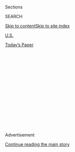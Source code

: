 <div id="app">

<div>

<div>

<div>

<div class="NYTAppHideMasthead css-1q2w90k e1suatyy0">

<div class="section css-ui9rw0 e1suatyy2">

<div class="css-eph4ug er09x8g0">

<div class="css-6n7j50">

</div>

<span class="css-1dv1kvn">Sections</span>

<div class="css-10488qs">

<span class="css-1dv1kvn">SEARCH</span>

</div>

[Skip to content](#site-content)[Skip to site index](#site-index)

</div>

<div id="masthead-section-label" class="css-1wr3we4 eaxe0e00">

[U.S.](https://www.nytimes.com/section/us)

</div>

<div class="css-10698na e1huz5gh0">

</div>

</div>

<div id="masthead-bar-one" class="section hasLinks css-15hmgas e1csuq9d3">

<div class="css-uqyvli e1csuq9d0">

</div>

<div class="css-1uqjmks e1csuq9d1">

</div>

<div class="css-9e9ivx">

[](https://myaccount.nytimes.com/auth/login?response_type=cookie&client_id=vi)

</div>

<div class="css-1bvtpon e1csuq9d2">

[Today’s Paper](https://www.nytimes.com/section/todayspaper)

</div>

</div>

</div>

</div>

<div data-aria-hidden="false">

<div id="site-content" role="main">

<div>

<div class="css-1aor85t" style="opacity:0.000000001;z-index:-1;visibility:hidden">

<div class="css-1hqnpie">

<div class="css-epjblv">

<span class="css-17xtcya">[U.S.](/section/us)</span><span class="css-x15j1o">|</span><span class="css-fwqvlz">Women’s
March Highlights as Huge Crowds Protest Trump: ‘We’re Not Going
Away’</span>

</div>

<div class="css-k008qs">

<div class="css-1iwv8en">

<span class="css-18z7m18"></span>

<div>

</div>

</div>

<span class="css-1n6z4y">https://nyti.ms/2kbJ0pb</span>

<div class="css-1705lsu">

<div class="css-4xjgmj">

<div class="css-4skfbu" role="toolbar" data-aria-label="Social Media Share buttons, Save button, and Comments Panel with current comment count" data-testid="share-tools">

  - 
  - 
  - 
  - 
    
    <div class="css-6n7j50">
    
    </div>

  - 
  - 

</div>

</div>

</div>

</div>

</div>

</div>

<div id="NYT_TOP_BANNER_REGION" class="css-13pd83m">

</div>

<div id="top-wrapper" class="css-1sy8kpn">

<div id="top-slug" class="css-l9onyx">

Advertisement

</div>

[Continue reading the main story](#after-top)

<div class="ad top-wrapper" style="text-align:center;height:100%;display:block;min-height:250px">

<div id="top" class="place-ad" data-position="top" data-size-key="top">

</div>

</div>

<div id="after-top">

</div>

</div>

<div id="sponsor-wrapper" class="css-1hyfx7x">

<div id="sponsor-slug" class="css-19vbshk">

Supported by

</div>

[Continue reading the main story](#after-sponsor)

<div id="sponsor" class="ad sponsor-wrapper" style="text-align:center;height:100%;display:block">

</div>

<div id="after-sponsor">

</div>

</div>

<div class="css-1vkm6nb ehdk2mb0">

# Women’s March Highlights as Huge Crowds Protest Trump: ‘We’re Not Going Away’

</div>

<div class="css-79elbk" data-testid="photoviewer-wrapper">

<div class="css-z3e15g" data-testid="photoviewer-wrapper-hidden">

</div>

<div class="css-1a48zt4 ehw59r15" data-testid="photoviewer-children">

![<span class="css-16f3y1r e13ogyst0" data-aria-hidden="true">Protesters
on 42nd Street in front of Grand Central Terminal during the Women’s
March in New
York.</span><span class="css-cnj6d5 e1z0qqy90" itemprop="copyrightHolder"><span class="css-1ly73wi e1tej78p0">Credit...</span><span><span>Nicole
Craine for The New York
Times</span></span></span>](https://static01.nyt.com/images/2017/01/22/us/22MARCH18/22MARCH18-articleInline.jpg?quality=75&auto=webp&disable=upscale)

</div>

</div>

<div class="css-xt80pu e12qa4dv0">

<div class="css-18e8msd">

<div class="css-vp77d3 epjyd6m0">

<div class="css-1baulvz">

By [<span class="css-1baulvz" itemprop="name">Anemona
Hartocollis</span>](http://www.nytimes.com/by/anemona-hartocollis) and
[<span class="css-1baulvz last-byline" itemprop="name">Yamiche
Alcindor</span>](http://www.nytimes.com/by/yamiche-alcindor)

</div>

</div>

  - Jan. 21, 2017

  - 
    
    <div class="css-4xjgmj">
    
    <div class="css-d8bdto" role="toolbar" data-aria-label="Social Media Share buttons, Save button, and Comments Panel with current comment count" data-testid="share-tools">
    
      - 
      - 
      - 
      - 
        
        <div class="css-6n7j50">
        
        </div>
    
      - 
      - 
    
    </div>
    
    </div>

</div>

</div>

<div class="section meteredContent css-1r7ky0e" name="articleBody" itemprop="articleBody">

<div class="css-1fanzo5 StoryBodyCompanionColumn">

<div class="css-53u6y8">

• Hundreds of thousands of women gathered in Washington on Saturday in a
kind of counterinauguration after President Trump [took office on
Friday](https://www.nytimes.com/2017/01/20/us/politics/trump-inauguration-day.html).
A [range of speakers and
performers](https://www.womensmarch.com/speakers/) cutting across
generational lines rallied near the Capitol before marchers made their
way toward the White House.

• They were joined by crowds in cities across the country: In Chicago,
the size of a rally so quickly outgrew early estimates that the march
that was to follow was canceled for safety. In Manhattan, Fifth Avenue
became a river of pink hats, while in downtown Los Angeles, even before
the gathering crowd stretched itself out to march, it was more than a
quarter mile deep on several streets.

• Begun as [a Facebook
post](https://www.facebook.com/events/2169332969958991/) just after the
election, the march is the start of what organizers hope could be a
sustained campaign of protest in a polarized America, unifying
demonstrators around issues like reproductive rights, immigration and
civil rights. The movement has also
[encountered](https://www.nytimes.com/2017/01/09/us/womens-march-on-washington-opens-contentious-dialogues-about-race.html?_r=0)
[divisions](https://www.nytimes.com/2017/01/18/us/womens-march-abortion.html).

</div>

</div>

<div class="css-1fanzo5 StoryBodyCompanionColumn">

<div class="css-53u6y8">

• The Times had journalists covering the marches in Washington; New
York; Boston; Atlanta; Denver; Los Angeles; Phoenix; St. Paul; and Key
West, Fla. Check out [what they posted on
Twitter](https://twitter.com/NYTNational/lists/women-s-march) and what
[readers asked of
them](https://www.nytimes.com/interactive/2017/01/21/us/questions-march-live.html)
live. See [photos from marches around the
world](https://www.nytimes.com/interactive/2017/01/21/world/womens-march-pictures.html),
too. (All times listed below are local.)  

</div>

</div>

<div class="css-79elbk" data-testid="photoviewer-wrapper">

<div class="css-z3e15g" data-testid="photoviewer-wrapper-hidden">

</div>

<div class="css-1a48zt4 ehw59r15" data-testid="photoviewer-children">

![<span class="css-16f3y1r e13ogyst0" data-aria-hidden="true">Hundreds
of thousands of demonstrators gathered for the Women’s March on
Washington on
Saturday.</span><span class="css-cnj6d5 e1z0qqy90" itemprop="copyrightHolder"><span class="css-1ly73wi e1tej78p0">Credit...</span><span>Chang
W. Lee/The New York
Times</span></span>](https://static01.nyt.com/images/2017/01/22/us/22march9/22march9-articleInline.jpg?quality=75&auto=webp&disable=upscale)

</div>

</div>

<div class="css-1fanzo5 StoryBodyCompanionColumn">

<div class="css-53u6y8">

## Here are some highlights from the rally in Washington:

(Or [watch video of the whole
event](https://www.nytimes.com/video/us/politics/100000004879811/washington-march-live-video.html).)

• The singer and actress **Janelle Monae** highlighted the issue of
police violence, leading the crowd in a chant of “Sandra Bland\! Say her
name\!”, a reference to [the high-profile
case](https://www.nytimes.com/2016/04/13/us/panel-calls-for-major-changes-at-texas-jail-that-held-sandra-bland.html)
where a black woman died in police custody in Texas after being arrested
in 2015.

She then brought the microphone to each of the women in [“Mothers of the
Movement”](http://www.cnn.com/2016/07/26/politics/mothers-movement-dnc-hillary-clinton/)
who had joined her onstage. One by one, they joined in the chant, each
inserting the name of her child who had died at the hands of the police.

• The actress **Ashley Judd** delivered an uninhibited speech that ended
with her referencing how Mr. Trump bragged, in [a 2005
recording](https://www.nytimes.com/2016/10/08/us/donald-trump-tape-transcript.html),
that he could use his celebrity status to force himself on women, even
groping their private parts.

They “ain’t for grabbing,” she said. “They are for birthing new
generations of filthy, vulgar, nasty, proud, Christian, Muslim,
Buddhist, Sikh, you name it, for new generations of nasty women.”

</div>

</div>

<div class="css-1fanzo5 StoryBodyCompanionColumn">

<div class="css-53u6y8">

• **Gloria Steinem**, the feminist icon of the 1960s and 1970s, told the
women in the group to get to know one another more personally.

“Make sure you introduce yourselves to each other and decide what we’re
going to do tomorrow, and tomorrow and tomorrow,” she said. “We’re never
turning back\!”

</div>

</div>

<div class="css-79elbk" data-testid="photoviewer-wrapper">

<div class="css-z3e15g" data-testid="photoviewer-wrapper-hidden">

</div>

<div class="css-1a48zt4 ehw59r15" data-testid="photoviewer-children">

<div class="css-1xdhyk6 erfvjey0">

<span class="css-1ly73wi e1tej78p0">Image</span>

<div class="css-zjzyr8">

<div data-testid="lazyimage-container" style="height:258.4561403508772px">

</div>

</div>

</div>

<span class="css-16f3y1r e13ogyst0" data-aria-hidden="true">Gloria
Steinem spoke to thousands of people gathering at the Women’s March in
Washington.</span><span class="css-cnj6d5 e1z0qqy90" itemprop="copyrightHolder"><span class="css-1ly73wi e1tej78p0">Credit...</span><span>Ruth
Fremson/The New York Times</span></span>

</div>

</div>

<div class="css-1fanzo5 StoryBodyCompanionColumn">

<div class="css-53u6y8">

• “It’s been a heart-rending time to be both a woman and an immigrant in
this country,” said the actress and activist **America Ferrera**.“But
the president is not America. His cabinet is not America. Congress is
not America. We are America\! And we are here to stay.”

• After getting to the crowd to repeat a number to call Congress, the
filmmaker **Michael Moore** urged people to run for office:

“This is not the time for shy people\! Shy people, you have two hours to
get over it.”

• The actress **Scarlett Johansson** told a story about how she had
visited a Planned Parenthood clinic in New York City after starting her
acting career, and how a doctor there had treated her with compassion,
“no judgment, no questions asked.”

“I feel that in the face of this current political climate, it is vital
that we all make it our mission to get really, really personal,” she
said.

“President Trump, I did not vote for you,” she continued. “I want to be
able to support you. But first I ask that you support me. Support my
sister. Support my mother. Support my best friend and all of our
girlfriends.”

</div>

</div>

<div class="css-1fanzo5 StoryBodyCompanionColumn">

<div class="css-53u6y8">

Otherwise, Ms. Johansson said, her own daughter, “may potentially not
have the right to make choices for her body and her future that your
daughter Ivanka has been privileged to have.”

*\_\_\_\_\_*

## What’s up with those “pussyhats” I’ve heard about?

</div>

</div>

<div class="css-79elbk" data-testid="photoviewer-wrapper">

<div class="css-z3e15g" data-testid="photoviewer-wrapper-hidden">

</div>

<div class="css-1a48zt4 ehw59r15" data-testid="photoviewer-children">

<div class="css-1xdhyk6 erfvjey0">

<span class="css-1ly73wi e1tej78p0">Image</span>

<div class="css-zjzyr8">

<div data-testid="lazyimage-container" style="height:258.4561403508772px">

</div>

</div>

</div>

<span class="css-16f3y1r e13ogyst0" data-aria-hidden="true">A sea of
pink hats on march participants in Washington on
Saturday.</span><span class="css-cnj6d5 e1z0qqy90" itemprop="copyrightHolder"><span class="css-1ly73wi e1tej78p0">Credit...</span><span>Ruth
Fremson/The New York Times</span></span>

</div>

</div>

<div class="css-1fanzo5 StoryBodyCompanionColumn">

<div class="css-53u6y8">

Many participants believed that Mr. Trump expressed misogynistic views
during the presidential campaign, with remarks about [Megyn
Kelly](https://www.nytimes.com/2016/11/16/business/media/megyn-kellys-cautionary-tale-of-crossing-donald-j-trump.html),
[Carly
Fiorina](https://www.nytimes.com/politics/first-draft/2015/09/10/donald-trumps-uncomplimentary-comments-about-carly-fiorina/)
and [Hillary
Clinton](https://www.nytimes.com/2016/10/21/us/politics/hillary-clinton-women.html).
After the 2005
[recording](https://www.nytimes.com/2016/10/08/us/donald-trump-tape-transcript.html)
surfaced, several women came forward [to accuse Mr. Trump of
inappropriate sexual
conduct](https://www.nytimes.com/2016/10/21/us/politics/donald-trump-women.html).
He dismissed the recording as “locker room banter” and assailed [his
accusers](https://www.nytimes.com/2016/10/15/us/politics/donald-trump-campaign.html).

In a sly allusion to the crude remarks Mr. Trump made in the recording,
many marchers, men and women alike, wore pink “pussyhats,” complete with
cat ears. The hats are described on
[pussyhatproject.com](https://www.pussyhatproject.com/) as a way to
“make a unique collective visual statement which will help activists
be better heard.”

*\_\_\_\_\_*

## Mr. Trump seemed to go out of his way to ignore the march

Just after 10 a.m., Mr. Trump and his family headed in the opposite
direction of the march in Washington for the National Prayer Service, an
inaugural tradition, at the National Cathedral. When he spoke at C.I.A.
headquarters in Langley, Va., in the midafternoon, he told his audience
that they were his “No. 1 stop” on his first full day in office, because
they were “really special amazing people.”

He also [ruminated about how big the
attendance](https://www.nytimes.com/2017/01/21/us/politics/trump-white-house-briefing-inauguration-crowd-size.html)
had been at his inaugural speech, but he did not mention the large
crowds of the women’s march, where demonstrators were challenging his
administration on a number of policies, or even that the march was
taking place as he was speaking.

*\_\_\_\_\_*

## Hillary Clinton tweets her support

Mrs. Clinton was not expected to attend the march in Washington, [The
Times reported on
Friday](https://www.nytimes.com/2017/01/20/us/politics/hillary-clinton-donald-trump-inauguration.html),
but her Twitter account sent a midmorning note anyway.

</div>

</div>

<div class="css-cfo9c3">

</div>

<div class="css-1fanzo5 StoryBodyCompanionColumn">

<div class="css-53u6y8">

*\_\_\_\_\_*

## Elizabeth Warren: ‘Me, I’m here to fight back’

In a speech in Boston, Ms. Warren, a Democratic senator from
Massachusetts, said fundamental freedoms, like abortion rights and gay
marriage, could be at stake under Mr. Trump’s Supreme Court.

“We can whimper, we can whine or we can fight back,” she said, as
demonstrators in pink hats waved American flags. “Me, I’m here to fight
back.”

“We believe in science,” Ms. Warren said, adding, “we know that climate
change is real.” A police officer patrolling the rally pumped his fists
in agreement.

“We also believe that immigration makes this country a stronger
country,” Ms. Warren said. “We will not build a stupid wall and we
will not tear millions of families apart.”

“You know, I could do this all day,” she added, to laughs and cheers.
“But we gotta march.”

*Jess Bidgood*

*\_\_\_\_\_*

</div>

</div>

<div class="css-79elbk" data-testid="photoviewer-wrapper">

<div class="css-z3e15g" data-testid="photoviewer-wrapper-hidden">

</div>

<div class="css-1a48zt4 ehw59r15" data-testid="photoviewer-children">

<div class="css-1xdhyk6 erfvjey0">

<span class="css-1ly73wi e1tej78p0">Image</span>

<div class="css-zjzyr8">

<div data-testid="lazyimage-container" style="height:258.4561403508772px">

</div>

</div>

</div>

<span class="css-16f3y1r e13ogyst0" data-aria-hidden="true">Crowds
gathered outside the National Center for Civil and Human Rights for the
start of the march in Atlanta on
Saturday.</span><span class="css-cnj6d5 e1z0qqy90" itemprop="copyrightHolder"><span class="css-1ly73wi e1tej78p0">Credit...</span><span>Kevin
D. Liles for The New York Times</span></span>

</div>

</div>

<div class="css-1fanzo5 StoryBodyCompanionColumn">

<div class="css-53u6y8">

## John Lewis: ‘Don’t let anybody, anybody, turn you around’

**Notable Signs:** “Bend toward justice,” evokeing the work of the Rev.
Dr. Martin Luther King Jr.

“I’m ready to march again,” said Mr. Lewis, a Democratic representative
of Georgia, who chaired the Student Nonviolent Coordinating Committee in
the 1960s. “I’ve come here to say to you: Don’t let anybody, anybody,
turn you around.”

Citing the demonstrations across the country, Mr. Lewis urged marchers,
who flowed onto the street running near the Center for Civil and Human
Rights, to “use this unity to organize” future political efforts.

”The next election, we must get out and vote like we never, ever voted
before,” said Mr. Lewis, who was embroiled in a public clash with Mr.
Trump recently.

*Alan Blinder*

*\_\_\_\_\_*

## Everyone wants to know: How many people turned out?

The crowds appeared to be huge in most places, with marchers in
Washington, New York City and Chicago seeming to stretch to the
horizons. Police departments, at times, decline to provide crowd
estimates, and [crowds are notoriously hard to
estimate](https://www.nytimes.com/interactive/2017/01/18/us/politics/How-Crowds-at-the-Capitol-Have-Been-Counted.html),
even with a good satellite image. But some official and unofficial
estimates have given a sense of the turnout.

Attendance in **New York City** was more than 400,000, according to
Mayor Bill de Blasio’s office. The **St. Paul** police issued an
official crowd count of 50,000 to 60,000 people. Attendance in
**Boston** was 175,000, according to Nicole Caravella, a spokeswoman for
Mayor Martin J. Walsh. The **Atlanta** Police Department estimated about
60,000 people attended a rally there. The Department of Public Safety in
**Phoenix** estimated that some 20,000 marched, while in **Key West,
Fla.**, a town of 25,000, police said more than 2,000 people marched.

Organizers in **Chicago** estimated the crowd there at 250,000, the
[Chicago
Tribune](http://www.chicagotribune.com/news/ct-womens-march-chicago-0122-20170121-story.html)
said. The Office of Emergency Management and Communications there said
late on Saturday morning that Grant Park, the sprawling area where the
rally-goers had gathered, had been filled to capacity. Though the
official march was canceled, many still chose to walk through downtown
holding protest signs.

Although the mayor’s office in **Washington** and organizers declined to
provide an estimate of the size of the flagship march, The Associated
Press reported that the District of Columbia’s homeland security
director, Christopher Geldart, said it was safe to say the crowd at the
march there was more than the 500,000 that organizers told city
officials to expect.

</div>

</div>

<div class="css-1fanzo5 StoryBodyCompanionColumn">

<div class="css-53u6y8">

“The crowd was so heavy, we didn’t know which way to go,” said Sabitha
Pillai-Friedman, a psychotherapist who traveled to Washington from
Philadelphia with her 17-year-old child, Sanji, and a friend, Pallavi
Sreedhar. “We were squeezed, touching.”

(March organizers offered a worldwide
[tally](https://www.womensmarch.com/sisters) for the 673 “sister”
marches, but when asked, could not provide an explanation of how the
tally had been calculated.)

*\_\_\_\_\_*

## Here’s a rundown of scenes across the country. First up? Location: Washington. Time: 4:43 p.m.

**Overheard Chant:** “Yes we can” as people walked past the White House.

As the sun set downtown, protesters made their way to the White House
and assembled in small groups in a park just across from the building’s
entrance. There in an area surrounded by temporary gates, people walked
single file through one open entrance and one by one laid protest signs
across gates set up for inauguration several hundred feet away from the
White House.

While the temporary gates made walking up to the building impossible,
people stood shaking their heads in frustration.

Fontella Garraway, a 50-year-old retired Army veteran who drove three
and half hours from her home in Rocky Mount, N.C., sat on a bench
staring at the White House with a pin that read “girl power.”

“Even looking at the White House, it’s like I hope he’s looking out here
at us,” she said of Mr. Trump. “I hope it’s penetrating to him that we
mean business and we are serious.”

Moments later she lay a handwritten sign that read “Love trumps hate;
Hear our voice,” on the a fence facing the White House.

</div>

</div>

<div class="css-1fanzo5 StoryBodyCompanionColumn">

<div class="css-53u6y8">

”That’s his inauguration gift,” she said.

*Yamiche Alcindor*

*\_\_\_\_\_*

</div>

</div>

<div class="css-79elbk" data-testid="photoviewer-wrapper">

<div class="css-z3e15g" data-testid="photoviewer-wrapper-hidden">

</div>

<div class="css-1a48zt4 ehw59r15" data-testid="photoviewer-children">

<div class="css-1xdhyk6 erfvjey0">

<span class="css-1ly73wi e1tej78p0">Image</span>

<div class="css-zjzyr8">

<div data-testid="lazyimage-container" style="height:258.4561403508772px">

</div>

</div>

</div>

<span class="css-16f3y1r e13ogyst0" data-aria-hidden="true">Women’s
March participants in Phoenix on Saturday carried signs and American
flags along the procession’s
route.</span><span class="css-cnj6d5 e1z0qqy90" itemprop="copyrightHolder"><span class="css-1ly73wi e1tej78p0">Credit...</span><span>Caitlin
O'Hara for The New York Times</span></span>

</div>

</div>

<div class="css-1fanzo5 StoryBodyCompanionColumn">

<div class="css-53u6y8">

## Location: Phoenix. Time: 1:01 p.m.

**Notable Chant:** “Tell me what America looks like\! This is what
America looks like.”

**Notable Sash:** “65,855,610 votes for a woman,” worn by Sara Powell,
61, of Phoenix, and nine of her friends.

**Overheard:** “My arms are tired. This is a good workout,” said Rima
Borgogni, 50, owner of a Pilates studio in Sedona, Ariz., after holding
a sign throughout the mile-long march.

Ellen Ferreira and her friends felt as if they were fighting for some of
the same things they used to. They are mostly retired and many of them
are veterans of past protests, including the March on Washington for
Jobs and Freedom in 1963, when Dr. Martin Luther King Jr. delivered his
“I Have a Dream” speech.

“For our right to choose,” said Piya Jacob, 70, a retired elementary
school principal.

“For equality,” said Mary Helsaple, 67, an artist.

“For healing justice,” said Gretchen Vorbeck, 72, who runs a nonprofit
that buys grocery gift cards for public schoolteachers.

Carol Decker, 70, a retired magazine publisher, jumped in and said,
“We’re mad as hell and we’re not going to take it anymore.”

</div>

</div>

<div class="css-1fanzo5 StoryBodyCompanionColumn">

<div class="css-53u6y8">

*Fernanda Santos*

*\_\_\_\_\_*  

## Location: Washington. Time: 3:10 p.m.

**Notable Chants:** “We are the popular vote\!”

**Notable Shirt:** A blue shirt with “Make Sexism Wrong Again” in the
same style as “Make America Great Again” campaign shirts.

Just off 15th street, a block north of the parade’s official end point,
a large flatbed float with big “TRUMP” letters arched along the back
parked itself in the middle of the street, drawing the ire of the
thousands of marchers, who berated the float with chants of “Shame\!”
and “We are the popular vote\!”

Police officers formed a barricade around the float with more than a
half-dozen sidecar motorcycles. The six or so men and one woman on the
float all took pictures of the protesters.

Yet some of those who chanted to chase the float away weren’t surprised
at its appearance at their march.

“I mean the inauguration was yesterday,” said Chrissy Fiore, 39, of
Washington, though she said it was “crazy that they made it down here
and that now they’re getting police escorted out.”

Officers wouldn’t let reporters approach those on the float or those
driving it, but a magnet on the side said “Trump Unity Bridge.”

As the float headed east to move away from the parade, Sheriff David A.
Clarke Jr. of Milwaukee County, a Trump supporter, was seen walking
along the sidewalk, taking in the scene but remaining silent. He did not
respond to a reporter’s question about his opinion of the march or
protest.

</div>

</div>

<div class="css-1fanzo5 StoryBodyCompanionColumn">

<div class="css-53u6y8">

*Nick Corasaniti*

*\_\_\_\_\_*

</div>

</div>

<div class="css-79elbk" data-testid="photoviewer-wrapper">

<div class="css-z3e15g" data-testid="photoviewer-wrapper-hidden">

</div>

<div class="css-1a48zt4 ehw59r15" data-testid="photoviewer-children">

<div class="css-1xdhyk6 erfvjey0">

<span class="css-1ly73wi e1tej78p0">Image</span>

<div class="css-zjzyr8">

<div data-testid="lazyimage-container" style="height:258.4561403508772px">

</div>

</div>

</div>

<span class="css-16f3y1r e13ogyst0" data-aria-hidden="true">A brass band
played for demonstrators at the Women’s March in New York
City.</span><span class="css-cnj6d5 e1z0qqy90" itemprop="copyrightHolder"><span class="css-1ly73wi e1tej78p0">Credit...</span><span>Jessica
Bal for The New York Times</span></span>

</div>

</div>

<div class="css-1fanzo5 StoryBodyCompanionColumn">

<div class="css-53u6y8">

## Location: New York City. Time: 1 p.m.

**Chant:** “Don’t take away our ACA” and “Who’s the boss? We are\!”

**Notable Signs:** “Show us your taxes;” “you can’t comb over sexism;”
“1459 days;” and “build a bridge not a wall.”

**Overheard:** One woman speaking at the rally told the story of having
an abortion when she was young, making the minimum wage and could not
support a child. She said she was fighting for equal pay “not just for
white women.”

At the rally in Mr. Trump’s hometown near Trump World Tower, elected
officials and celebrities assailed the president. Signs in the crowd
mocked his bouffant hair and the size of his hands. The actress Whoopi
Goldberg said it would be the first of many protests against the
president.

“This is how people ended the war in Vietnam,” Ms. Goldberg told the
cheering crowd.

Grace Huezo, 20, a student at Hunter College, marched with her twin
sister holding a “Nasty Woman” sign. She said she was there to defend
women’s rights after she was appalled by Mr. Trump’s comments about
grabbing women.

“We’re here saying, no, people do not have permission to grab women
without our permission,” she said.

</div>

</div>

<div class="css-cfo9c3">

</div>

<div class="css-1fanzo5 StoryBodyCompanionColumn">

<div class="css-53u6y8">

She said she was buoyed by the huge turnout and the camaraderie.

“I’m hopeful to see so many people that are not giving up and they’re
keeping their spirit,” she said. “We’re all just going to stick together
over the next four years.”

*Emma G. Fitzsimmons*

*\_\_\_\_\_*

## Location: Denver. Time: 10:22 a.m.

**Popular chant:** “March\! March\! March\!”

**Notable signs:** “I won’t stop til it rains glass;” “You can’t comb
over misogyny” (accompanied by a drawing of Mr. Trump’s hair); “Flunk
the Electoral College.”

**Overheard:** “I got to bring my high school punk rock out,” said Emily
Hastings, 39, a woman from Denver wearing a black “eat the rich” T-shirt
and carrying a “Don’t tread on women” sign. “Punk rock is all about
resistance.”

The march began in a park at the center of the city with a group singing
“You’ve got a friend.” Marchers blanketed the park nestled between the
gold-domed state capitol and city hall, hauling strollers, wearing pink
hats and often hugging and kissing.

*Julie Turkewitz*

*\_\_\_\_\_*

## Location: St. Paul. Time: 10:55 a.m.

**Notable Sign:** “Make America Compassionate Again,” and “I Love You”

Thousands of demonstrators gathered on a drizzly morning clad in rain
boots, ponchos and pink knit “pussyhats” to march to the Capitol.

“What Trump has said is so based on exclusion and winning and being
right versus taking care of everyone,” said Hilary James, 27, a musician
from Minneapolis. “Even if he doesn’t listen to us, I feel it’s
important to not sit back.”

*Christina Capecchi*

</div>

</div>

<div class="css-1fanzo5 StoryBodyCompanionColumn">

<div class="css-53u6y8">

*\_\_\_\_\_*

## Location: Boston. Time: 10:25 a.m.

**Notable Sign:** Make America Think Again

Gloria Cole, 66, had turned the protest into a family affair, traveling
here with her wife, her daughter, her daughter’s boyfriend, and her
brother and sister-in-law.

“I drew a line, it’s like, I’m an old woman — I’m not that old, I’m 66 —
I have to stand up for equal rights for everyone, for human rights,” Ms.
Cole said. “We’re here, and we’re not going away.”

Aili Shaw, 14, held a white sign that read, “Our arms are tired from
holding these signs since the 1920s.”

Ms. Shaw had traveled here, by train and car, with friends from her home
in Coventry, R.I.

“Women don’t have the rights they should,” she said.

*Jess Bidgood*

*\_\_\_\_\_*

## Location: Washington. Time: 10:30 a.m.

**Popular Chant:** “Thank You.” Women were chanting this to the
organizers of the march as they kicked off the day’s events.

**Notable Clothing:** At the corner of C and Third Southwest, many women
(and some men) were wearing cat-eared “pussyhats” of all shades of pink.
Organizers wanted to knit as many as one million hats for this event.

People were also getting creative with the signs they carry. Alan and
Alison Lewis drove in from Astoria with their 20-month-old, Grace.

</div>

</div>

<div class="css-cfo9c3">

</div>

<div class="css-1fanzo5 StoryBodyCompanionColumn">

<div class="css-53u6y8">

“You shouldn’t have to have a relationship to a woman to stand up for
women,” Mr. Lewis said. “Equality and justice is enough of a reason to
be here.”

*Katie Rogers*

*\_\_\_\_\_*

## And now meet a family with three generations of marchers

**Who She Is:** Jessica Coleman, 56, of Stone Mountain, Ga.

**Backstory:** A black retired teacher who used to show her daughter
documentaries about black history and march with her daughter and church
members during Martin Luther King holiday weekends.

“I wanted them to know you can be a smart, intelligent black person. You
don’t have to sag your pants and follow certain things that became media
culture. I wanted them to know that people marched, bled and died for us
to be able to vote and be able to go to college and have certain jobs.”

“You can really lose your sense of self if you don’t know where you’ve
come from and you don’t have a vision of where you want to go.”

</div>

</div>

<div class="css-79elbk" data-testid="photoviewer-wrapper">

<div class="css-z3e15g" data-testid="photoviewer-wrapper-hidden">

</div>

<div class="css-1a48zt4 ehw59r15" data-testid="photoviewer-children">

<div class="css-1xdhyk6 erfvjey0">

<span class="css-1ly73wi e1tej78p0">Image</span>

<div class="css-zjzyr8">

<div data-testid="lazyimage-container" style="height:258.4561403508772px">

</div>

</div>

</div>

<span class="css-16f3y1r e13ogyst0" data-aria-hidden="true">Jessica
Coleman, far right, at home in Washington on Friday with (left to right)
Margaret Beddoe, Nicole Babwar and Amber Coleman, and Amber Coleman’s
children, including Garvey Mortley, center in the gray shirt with black
and gold lettering on it. All of them planned to attend the Women’s
March on
Saturday.</span><span class="css-cnj6d5 e1z0qqy90" itemprop="copyrightHolder"><span class="css-1ly73wi e1tej78p0">Credit...</span><span>Ty
Wright for The New York Times</span></span>

</div>

</div>

<div class="css-1fanzo5 StoryBodyCompanionColumn">

<div class="css-53u6y8">

\_\_\_\_\_

**Who She Is:** Amber Coleman-Mortley, 34, of Bethesda, Md., is Ms.
Coleman’s daughter

**Backstory:** Works at a nonprofit focused on civic education

</div>

</div>

<div class="css-1fanzo5 StoryBodyCompanionColumn">

<div class="css-53u6y8">

“On the evening of election night, after saying, ‘Hey, I’m going to vote
and I’m going to get my friends to vote,’ I sat on the sofa bawling
trying to figure out what to say to my daughters the next morning
because they went to bed certain that Hillary was going to win.”

“Marching is my way of putting my money where my mouth is as far as
being an active citizen.”

“I want my daughters to have agency and have control over their bodies
and feel comfortable in the country that they are in so this is my way
of saying, ‘Hey everybody, I agree with all the people who are out here
for different reasons and we don’t agree with what is happening right
now and we are taking a stand.’”

\_\_\_\_\_

**Who She Is:** Garvey Mortley, 8, of Bethesda, Md., is Ms. Coleman’s
granddaughter

**Backstory:** Third grader; was named after Marcus Garvey

“I think it’s good to share the moment with them and help protest Donald
Trump because we want to stand up for our rights because a long time
ago, lots of women could not vote. Now we can vote and protest people
and stuff.”

“If he affects the world in a bad way — like I have lots of friends from
different countries and he could make them all move away … that makes me
mad because all the people from the civil rights movement had a hard
time trying to put us together. It’s like a puzzle, all these people
came together, piece by piece, and now Donald Trump is coming over and
just breaking those puzzle pieces.”

</div>

</div>

![<span class="css-16f3y1r e13ogyst0">For Amber Coleman-Mortley, the
Women’s March on Washington was a family
affair.</span><span class="css-cch8ym"><span class="css-1dv1kvn">Credit</span><span class="css-cnj6d5 e1z0qqy90" itemprop="copyrightHolder"><span class="css-1ly73wi e1tej78p0">Credit...</span><span>Ben
C. Solomon/The New York
Times</span></span></span>](https://static01.nyt.com/images/2017/01/22/us/22womena-march-videostill/22womena-march-videostill-videoSixteenByNine3000.jpg)

</div>

<div>

</div>

<div>

</div>

<div>

</div>

<div>

<div id="bottom-wrapper" class="css-1ede5it">

<div id="bottom-slug" class="css-l9onyx">

Advertisement

</div>

[Continue reading the main story](#after-bottom)

<div id="bottom" class="ad bottom-wrapper" style="text-align:center;height:100%;display:block;min-height:90px">

</div>

<div id="after-bottom">

</div>

</div>

</div>

</div>

</div>

## Site Index

<div>

</div>

## Site Information Navigation

  - [© <span>2020</span> <span>The New York Times
    Company</span>](https://help.nytimes.com/hc/en-us/articles/115014792127-Copyright-notice)

<!-- end list -->

  - [NYTCo](https://www.nytco.com/)
  - [Contact
    Us](https://help.nytimes.com/hc/en-us/articles/115015385887-Contact-Us)
  - [Work with us](https://www.nytco.com/careers/)
  - [Advertise](https://nytmediakit.com/)
  - [T Brand Studio](http://www.tbrandstudio.com/)
  - [Your Ad
    Choices](https://www.nytimes.com/privacy/cookie-policy#how-do-i-manage-trackers)
  - [Privacy](https://www.nytimes.com/privacy)
  - [Terms of
    Service](https://help.nytimes.com/hc/en-us/articles/115014893428-Terms-of-service)
  - [Terms of
    Sale](https://help.nytimes.com/hc/en-us/articles/115014893968-Terms-of-sale)
  - [Site Map](https://spiderbites.nytimes.com)
  - [Help](https://help.nytimes.com/hc/en-us)
  - [Subscriptions](https://www.nytimes.com/subscription?campaignId=37WXW)

</div>

</div>

</div>

</div>
